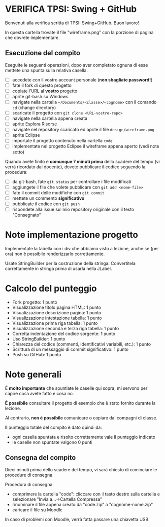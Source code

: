 # VERIFICA TPSI: Swing + GitHub

Benvenuti alla verifica scritta di TPSI: Swing+GitHub. Buon lavoro!

In questa cartella trovate il file "wireframe.png" con la porzione di pagina che dovrete implementare.

## Esecuzione del compito
Eseguite le seguenti operazioni, dopo aver completato ognuna di esse mettete una spunta sulla relativa casella.

- [ ] accedete con il vostro account personale (**non sbagliate password!**)
- [ ] fate il fork di questo progetto
- [ ] copiate l'URL al **vostro** progetto
- [ ] aprite git-bash su Windows
- [ ] navigate nella cartella `~/Documents/<classe>/<cognome>` con il comando `cd` (change directory)
- [ ] scaricate il progetto con `git clone <URL-vostro-repo>`
- [ ] navigate nella cartella appena creata
- [ ] aprite Esplora Risorse
- [ ] navigate nel repository scaricato ed aprite il file `design/wireframe.png`
- [ ] aprite Eclipse
- [ ] importate il progetto contenuto nella cartella `code`
- [ ] implementate nel progetto Eclipse il wireframe appena aperto (vedi note sotto)

Quando avete finito e **comunque 7 minuti prima** dello scadere del tempo (vi verrà ricordato dal docente), dovete pubblicare il codice seguendo la procedura:
- [ ] da git-bash, fate `git status` per controllare i file modificati
- [ ] aggiungete il file che volete pubblicare con `git add <nome-file>`
- [ ] fate il commit delle modifiche con `git commit`
- [ ] mettete un commento **significativo**
- [ ] pubblicate il codice con `git push`
- [ ] rispondete alla issue sul mio repository originale con il testo "Consegnato"

# Note implementazione progetto
Implementate la tabella con i div che abbiamo visto a lezione, anche se (per ora) non è possibile renderizzarlo correttamente.

Usate StringBuilder per la costruzione della stringa. Convertitela correttamente in stringa prima di usarla nella JLabel.

# Calcolo del punteggio
- Fork progetto: 1 punto
- Visualizzazione titolo pagina HTML: 1 punto
- Visualizzazione descrizione pagina: 1 punto
- Visualizzazione intestazione tabella: 1 punto
- Visualizzazione prima riga tabella: 1 punto
- Visualizzazione seconda e terza riga tabella: 1 punto
- Corretta indentazione del codice sorgente: 1 punto
- Uso StringBuilder: 1 punto
- Chiarezza del codice (commenti, identificativi variabili, etc.): 1 punto
- Scrittura di un messaggio di commit significativo: 1 punto
- Push su GitHub: 1 punto

# Note generali
È **molto importante** che spuntiate le caselle qui sopra, mi servono per capire cosa avete fatto e cosa no.

**È possibile** consultare il progetto di esempio che è stato fornito durante la lezione.

Al contrario, **non è possibile** comunicare o copiare dai compagni di classe.

Il punteggio totale del compito è dato quindi da:
- ogni casella spuntata e risolto correttamente vale il punteggio indicato
- le caselle non spuntate valgono 0 punti

## Consegna del compito
Dieci minuti prima dello scadere del tempo, vi sarà chiesto di cominciare le procedure di consegna.

Procedura di consegna:
- comprimere la cartella "code": cliccare con il tasto destro sulla cartella e selezionare "Invia a...->Cartella Compressa"
- rinominare il file appena creato da "code.zip" a "cognome-nome.zip"
- caricare il file su Moodle

In caso di problemi con Moodle, verrà fatta passare una chiavetta USB.
